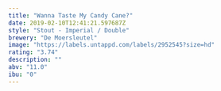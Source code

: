 ```yaml
---
title: "Wanna Taste My Candy Cane?"
date: 2019-02-10T12:41:21.597687Z
style: "Stout - Imperial / Double"
brewery: "De Moersleutel"
image: "https://labels.untappd.com/labels/2952545?size=hd"
rating: "3.74"
description: ""
abv: "11.0"
ibu: "0"
---
```

